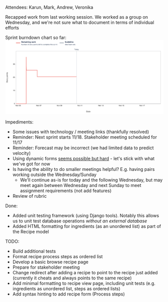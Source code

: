 Attendees: Karun, Mark, Andrew, Veronika

Recapped work from last working session.  We worked as a group on Wednesday, and we're not sure what to document in terms of individual efforts

Sprint burndown chart so far:
![Burndown](images/Burndown_Nov10.png)

Impediments:
* Some issues with technology / meeting links (thankfully resolved)
* Reminder: Next sprint starts 11/18.  Stakeholder meeting scheduled for 11/17
* Reminder: Forecast may be incorrect (we had limited data to predict velocity)
* Using dynamic forms [seems possible but hard](https://stackoverflow.com/a/6142749) - let's stick with what we've got for now
* Is having the ability to do smaller meetings helpful?  E.g. having pairs working outside the Wednesday/Sunday
  * We'll continue as-is for today and the following Wednesday, but may meet again between Wednesday and next Sunday to meet assignment requirements (not add features)
* Review of rubric

Done:
* Added unit testing framework (using Django tools).  Notably this allows us to unit test database operations *without an external database*
* Added HTML formatting for ingredients (as an unordered list) as part of the Recipe model

TODO:
* Build additional tests
* Format recipe process steps as ordered list
* Develop a basic browse recipe page
* Prepare for stakeholder meeting
* Change redirect after adding a recipe to point to the recipe just added (currently it cheats and always points to the same recipe)
* Add minimal formatting to recipe view page, including unit tests (e.g. ingredients as unordered list, steps as ordered lists)
* Add syntax hinting to add recipe form (Process steps)